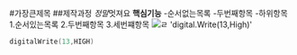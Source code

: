 #가장큰제목
##제작과정
*정말*멋져요
**핵심기능**
-순서없는목록
-두번째항목
-하위항목
1.순서있는목록
2.두번째항목
3.세번쨰항목
![ㄹ](ㄹ.jpeg)
'digital.Write(13,High)'
```cpp
digitalWrite(13,HIGH)
```
